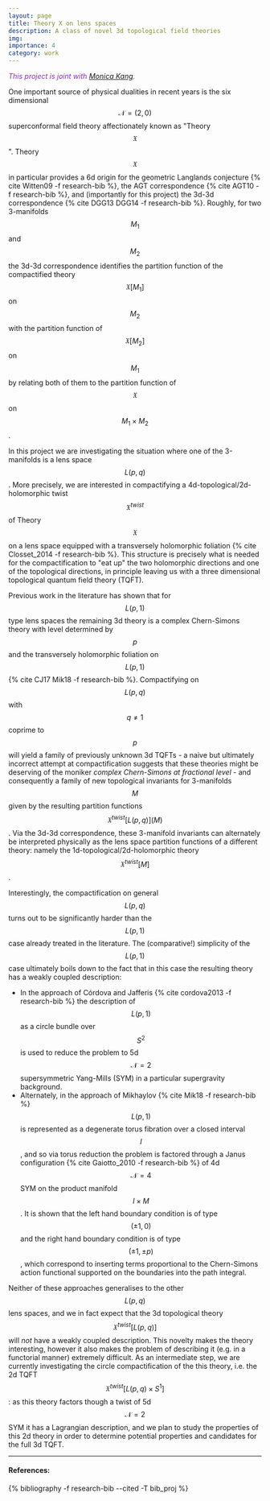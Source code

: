 ```yaml
---
layout: page
title: Theory X on lens spaces
description: A class of novel 3d topological field theories
img:
importance: 4
category: work
---
```


<p style="color: blueviolet; font-style: italic;">This project is joint with <a href="https://www.its.caltech.edu/~monica/">Monica Kang</a>.</p>

One important source of physical dualities in recent years is the six dimensional $$\mathcal{N}=(2,0)$$ superconformal field theory affectionately known as "Theory $$\mathfrak{X}$$". Theory $$\mathfrak{X}$$ in particular provides a 6d origin for the geometric Langlands conjecture {% cite Witten09 -f research-bib %}, the AGT correspondence {% cite AGT10 -f research-bib %}, and (importantly for this project) the 3d-3d correspondence {% cite DGG13 DGG14 -f research-bib %}. Roughly, for two 3-manifolds $$M_1$$ and $$M_2$$ the 3d-3d correspondence identifies the partition function of the compactified theory $$\mathfrak{X}[M_1]$$ on $$M_2$$ with the partition function of $$\mathfrak{X}[M_2]$$ on $$M_1$$ by relating both of them to the partition function of $$\mathfrak{X}$$ on $$M_1\times M_2$$.

In this project we are investigating the situation where one of the 3-manifolds is a lens space $$L(p,q)$$. More precisely, we are interested in compactifying a 4d-topological/2d-holomorphic twist $$\mathfrak{X}^{twist}$$ of Theory $$\mathfrak{X}$$ on a lens space equipped with a transversely holomorphic foliation {% cite Closset_2014 -f research-bib %}. This structure is precisely what is needed for the compactification to "eat up" the two holomorphic directions and one of the topological directions, in principle leaving us with a three dimensional topological quantum field theory (TQFT).

Previous work in the literature has shown that for $$L(p,1)$$ type lens spaces the remaining 3d theory is a complex Chern-Simons theory with level determined by $$p$$ and the transversely holomorphic foliation on $$L(p,1)$$ {% cite CJ17 Mik18 -f research-bib %}. Compactifying on $$L(p,q)$$ with $$q\neq1$$ coprime to $$p$$ will yield a family of previously unknown 3d TQFTs - a naive but ultimately incorrect attempt at compactification suggests that these theories might be deserving of the moniker *complex Chern-Simons at fractional level* - and consequently a family of new topological invariants for 3-manifolds $$M$$ given by the resulting partition functions $$\mathfrak{X}^{twist}[L(p,q)](M)$$. Via the 3d-3d correspondence, these 3-manifold invariants can alternately be interpreted physically as the lens space partition functions of a different theory: namely the 1d-topological/2d-holomorphic theory $$\mathfrak{X}^{twist}[M]$$.

Interestingly, the compactification on general $$L(p,q)$$ turns out to be significantly harder than the $$L(p,1)$$ case already treated in the literature. The (comparative!) simplicity of the $$L(p,1)$$ case ultimately boils down to the fact that in this case the resulting theory has a weakly coupled description:
- In the approach of C&oacute;rdova and Jafferis {% cite cordova2013 -f research-bib %} the description of $$L(p,1)$$ as a circle bundle over $$S^2$$ is used to reduce the problem to 5d $$\mathcal{N}=2$$ supersymmetric Yang-Mills (SYM) in a particular supergravity background.
- Alternately, in the approach of Mikhaylov {% cite Mik18 -f research-bib %} $$L(p,1)$$ is represented as a degenerate torus fibration over a closed interval $$I$$, and so via torus reduction the problem is factored through a Janus configuration {% cite Gaiotto_2010 -f research-bib %} of 4d $$\mathcal{N}=4$$ SYM on the product manifold $$I\times M$$. It is shown that the left hand boundary condition is of type $$(\pm1,0)$$ and the right hand boundary condition is of type $$(\pm 1,\pm p)$$, which correspond to inserting terms proportional to the Chern-Simons action functional supported on the boundaries into the path integral.

Neither of these approaches generalises to the other $$L(p,q)$$ lens spaces, and we in fact expect that the 3d topological theory $$\mathfrak{X}^{twist}[L(p,q)]$$ will *not* have a weakly coupled description. This novelty makes the theory interesting, however it also makes the problem of describing it (e.g. in a functorial manner) extremely difficult. As an intermediate step, we are currently investigating the circle compactification of the this theory, i.e. the 2d TQFT $$\mathfrak{X}^{twist}[L(p,q)\times S^1]$$: as this theory factors though a twist of 5d $$\mathcal{N}=2$$ SYM it has a Lagrangian description, and we plan to study the properties of this 2d theory in order to determine potential properties and candidates for the full 3d TQFT.

---

#### References:

{% bibliography -f research-bib --cited -T bib_proj %}
